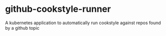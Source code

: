 # github-cookstyle-runner
A kubernetes application to automatically run cookstyle against repos found by a github topic
